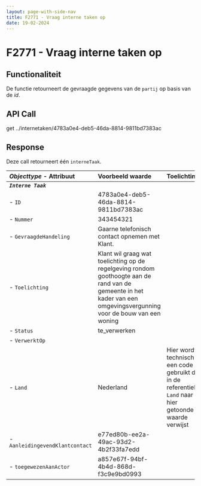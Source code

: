 ```yaml
---
layout: page-with-side-nav
title: F2771 - Vraag interne taken op
date: 19-02-2024
---
```


# F2771 - Vraag interne taken op

## Functionaliteit

De functie retourneert de gevraagde gegevens van de `partij` op basis van de *id*.

## API Call

get ../internetaken/4783a0e4-deb5-46da-8814-9811bd7383ac

## Response 

Deze call retourneert één `interneTaak`.

| ***Objecttype*** - Attribuut | Voorbeeld waarde | Toelichting |
| :----------- | :----------- | :----------- |
| ***`Interne Taak`*** | | |
| - `ID` | 4783a0e4-deb5-46da-8814-9811bd7383ac | |
| - `Nummer` | 343454321 | |
| - `GevraagdeHandeling` | Gaarne telefonisch contact opnemen met Klant. | |
| - `Toelichting` | Klant wil graag wat toelichting op de regelgeving rondom goothoogte aan de rand van de gemeente in het kader van een omgevingsvergunning voor de bouw van een woning | 
| - `Status` | te_verwerken | |
| - `VerwerktOp` | | |
| - `Land` | Nederland | Hier wordt technisch een code gebruikt die in de referentielijst `Land` naar de hier getoonde waarde verwijst |
| - `AanleidingevendKlantcontact` | e77ed80b-ee2a-49ac-93d2-4b2f33fa7edd | |
| - `toegewezenAanActor` | a857e67f-94bf-4b4d-868d-f3c9e9bd0993 | | 